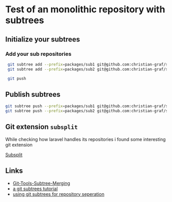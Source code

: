 # Test of an monolithic repository with subtrees

## Initialize your subtrees

### Add your sub repositories

```bash
 git subtree add --prefix=packages/sub1 git@github.com:christian-graf/sub1.git master
 git subtree add --prefix=packages/sub2 git@github.com:christian-graf/sub2.git master

 git push
```

## Publish subtrees

```bash
git subtree push --prefix=packages/sub1 git@github.com:christian-graf/sub1.git master
git subtree push --prefix=packages/sub2 git@github.com:christian-graf/sub2.git master
```

## Git extension `subsplit`

While checking how laravel handles its repositories i found some interesting git extension

[Subsplit](https://github.com/dflydev/git-subsplit)

## Links

- [Git-Tools-Subtree-Merging](https://git-scm.com/book/en/v1/Git-Tools-Subtree-Merging)
- [a git subtrees tutorial](https://medium.com/@v/git-subtrees-a-tutorial-6ff568381844)
- [using git subtrees for repository seperation](https://makingsoftware.wordpress.com/2013/02/16/using-git-subtrees-for-repository-separation/)

